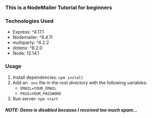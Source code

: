 ### This is a NodeMailer Tutorial for beginners

### Technologies Used
- Express: ^4.17.1
- Nodemailer: ^6.4.11
- multiparty: ^4.2.2
- dotenv: ^8.2.0
- Node: 12.14.1 

### Usage
1. Install dependencies: `npm install`
2. Add an `.env` file in the root directory with the following variables:
    - `EMAIL=YOUR_EMAIL`
    - `PASS=YOUR_PASSWORD`
3. Run server: `npm start`

##### NOTE: Demo is disabled because I received too much spam...
